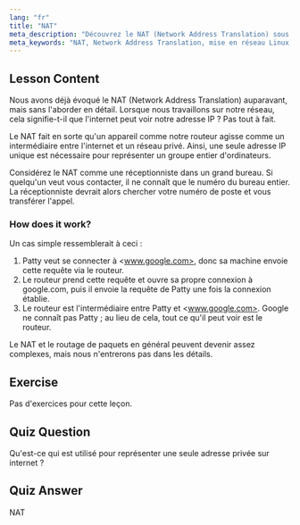 ```yaml
---
lang: "fr"
title: "NAT"
meta_description: "Découvrez le NAT (Network Address Translation) sous Linux, son fonctionnement et son rôle dans la sécurité réseau. Comprenez les adresses IP privées et publiques. Guide de mise en réseau Linux."
meta_keywords: "NAT, Network Address Translation, mise en réseau Linux, IP privée, IP publique, tutoriel Linux, guide du débutant"
---
```


## Lesson Content

Nous avons déjà évoqué le NAT (Network Address Translation) auparavant, mais sans l'aborder en détail. Lorsque nous travaillons sur notre réseau, cela signifie-t-il que l'internet peut voir notre adresse IP ? Pas tout à fait.

Le NAT fait en sorte qu'un appareil comme notre routeur agisse comme un intermédiaire entre l'internet et un réseau privé. Ainsi, une seule adresse IP unique est nécessaire pour représenter un groupe entier d'ordinateurs.

Considérez le NAT comme une réceptionniste dans un grand bureau. Si quelqu'un veut vous contacter, il ne connaît que le numéro du bureau entier. La réceptionniste devrait alors chercher votre numéro de poste et vous transférer l'appel.

### How does it work?

Un cas simple ressemblerait à ceci :

1. Patty veut se connecter à <www.google.com>, donc sa machine envoie cette requête via le routeur.
2. Le routeur prend cette requête et ouvre sa propre connexion à google.com, puis il envoie la requête de Patty une fois la connexion établie.
3. Le routeur est l'intermédiaire entre Patty et <www.google.com>. Google ne connaît pas Patty ; au lieu de cela, tout ce qu'il peut voir est le routeur.

Le NAT et le routage de paquets en général peuvent devenir assez complexes, mais nous n'entrerons pas dans les détails.

## Exercise

Pas d'exercices pour cette leçon.

## Quiz Question

Qu'est-ce qui est utilisé pour représenter une seule adresse privée sur internet ?

## Quiz Answer

NAT

